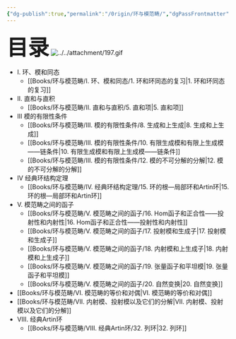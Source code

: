 ```yaml
---
{"dg-publish":true,"permalink":"/0rigin/环与模范畴/","dgPassFrontmatter":true,"created":"2024-07-05T15:51:56.576+08:00","updated":"2024-08-16T20:54:09.910+08:00"}
---
```


<font size="7"> **目录**</font> 
![../../attachment/197.gif](/img/user/attachment/197.gif)
+ Ⅰ. 环、模和同态
	+ [[Books/环与模范畴/Ⅰ. 环、模和同态/1. 环和环同态的复习\|1. 环和环同态的复习]]
+ Ⅱ. 直和与直积
	+ [[Books/环与模范畴/Ⅱ. 直和与直积/5. 直和项\|5. 直和项]]
+ Ⅲ 模的有限性条件
	+ [[Books/环与模范畴/Ⅲ. 模的有限性条件/8. 生成和上生成\|8. 生成和上生成]]
	+ [[Books/环与模范畴/Ⅲ. 模的有限性条件/10. 有限生成模和有限上生成模——链条件\|10. 有限生成模和有限上生成模——链条件]]
	+ [[Books/环与模范畴/Ⅲ. 模的有限性条件/12. 模的不可分解的分解\|12. 模的不可分解的分解]]
+ Ⅳ 经典环结构定理
	+ [[Books/环与模范畴/Ⅳ. 经典环结构定理/15. 环的根—局部环和Artin环\|15. 环的根—局部环和Artin环]]
+ Ⅴ. 模范畴之间的函子
	+ [[Books/环与模范畴/Ⅴ. 模范畴之间的函子/16. Hom函子和正合性——投射性和内射性\|16. Hom函子和正合性——投射性和内射性]]
	+ [[Books/环与模范畴/Ⅴ. 模范畴之间的函子/17. 投射模和生成子\|17. 投射模和生成子]]
	+ [[Books/环与模范畴/Ⅴ. 模范畴之间的函子/18. 内射模和上生成子\|18. 内射模和上生成子]]
	+ [[Books/环与模范畴/Ⅴ. 模范畴之间的函子/19. 张量函子和平坦模\|19. 张量函子和平坦模]]
	+ [[Books/环与模范畴/Ⅴ. 模范畴之间的函子/20. 自然变换\|20. 自然变换]]
+ [[Books/环与模范畴/Ⅵ. 模范畴的等价和对偶\|Ⅵ. 模范畴的等价和对偶]]
+ [[Books/环与模范畴/Ⅶ. 内射模、投射模以及它们的分解\|Ⅶ. 内射模、投射模以及它们的分解]]
+ Ⅷ. 经典Artin环
	+ [[Books/环与模范畴/Ⅷ. 经典Artin环/32. 列环\|32. 列环]]

